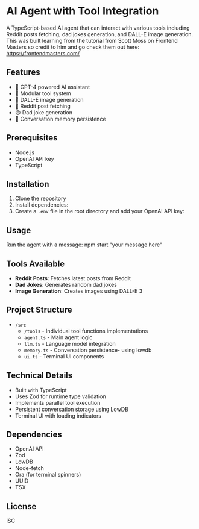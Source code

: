 # AI Agent with Tool Integration

A TypeScript-based AI agent that can interact with various tools including Reddit posts fetching, dad jokes generation, and DALL-E image generation.
This was built learning from the tutorial from Scott Moss on Frontend Masters so credit to him and go check them out here: https://frontendmasters.com/

## Features

- 🤖 GPT-4 powered AI assistant
- 🔧 Modular tool system
- 🎨 DALL-E image generation
- 📱 Reddit post fetching
- 😄 Dad joke generation
- 💾 Conversation memory persistence

## Prerequisites

- Node.js
- OpenAI API key
- TypeScript

## Installation

1. Clone the repository
2. Install dependencies:
3. Create a `.env` file in the root directory and add your OpenAI API key:

## Usage

Run the agent with a message: npm start "your message here"

## Tools Available

- **Reddit Posts**: Fetches latest posts from Reddit
- **Dad Jokes**: Generates random dad jokes
- **Image Generation**: Creates images using DALL-E 3

## Project Structure

- `/src`
  - `/tools` - Individual tool functions implementations
  - `agent.ts` - Main agent logic
  - `llm.ts` - Language model integration
  - `memory.ts` - Conversation persistence- using lowdb
  - `ui.ts` - Terminal UI components

## Technical Details

- Built with TypeScript
- Uses Zod for runtime type validation
- Implements parallel tool execution
- Persistent conversation storage using LowDB
- Terminal UI with loading indicators

## Dependencies

- OpenAI API
- Zod
- LowDB
- Node-fetch
- Ora (for terminal spinners)
- UUID
- TSX

## License

ISC
